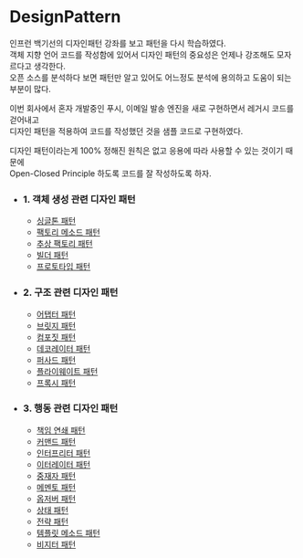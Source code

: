 
# DesignPattern

인프런 백기선의 디자인패턴 강좌를 보고 패턴을 다시 학습하였다. </br>
객체 지향 언어 코드를 작성함에 있어서 디자인 패턴의 중요성은 언제나 강조해도 모자르다고 생각한다. </br>
오픈 소스를 분석하다 보면 패턴만 알고 있어도 어느정도 분석에 용의하고 도움이 되는 부분이 많다.

이번 회사에서 혼자 개발중인 푸시, 이메일 발송 엔진을 새로 구현하면서 레거시 코드를 걷어내고 </br>
디자인 패턴을 적용하여 코드를 작성했던 것을 샘플 코드로 구현하였다.

디자인 패턴이라는게 100% 정해진 원칙은 없고 응용에 따라 사용할 수 있는 것이기 때문에 </br>
Open-Closed Principle 하도록 코드를 잘 작성하도록 하자. </br>


* ### 1. 객체 생성 관련 디자인 패턴 
    - [싱글톤 패턴]()
    - [팩토리 메소드 패턴](/markdown/FactoryMethod.md)
    - [추상 팩토리 패턴]()
    - [빌더 패턴]()
    - [프로토타입 패턴]()

* ### 2. 구조 관련 디자인 패턴
    - [어탭터 패턴]()
    - [브릿지 패턴](/markdown/Bridge.md)
    - [컴포짓 패턴]()
    - [데코레이터 패턴]()
    - [퍼사드 패턴]()
    - [플라이웨이트 패턴]()
    - [프록시 패턴]()

* ### 3. 행동 관련 디자인 패턴
    - [책임 연쇄 패턴]()
    - [커맨드 패턴]()
    - [인터프리터 패턴]()
    - [이터레이터 패턴]()
    - [중재자 패턴]()
    - [메멘토 패턴]()
    - [옵저버 패턴]()
    - [상태 패턴]()
    - [전략 패턴]()
    - [템플릿 메소드 패턴]()
    - [비지터 패턴]()
